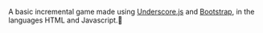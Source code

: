 A basic incremental game made using <a href="http://underscorejs.org/">Underscore.js</a> and <a href="http://getbootstrap.com/">Bootstrap</a>, in the languages HTML and Javascript.
